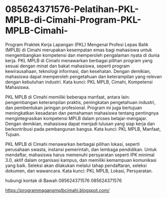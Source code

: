 # 085624371576-Pelatihan-PKL-MPLB-di-Cimahi-Program-PKL-MPLB-Cimahi-
Program Praktek Kerja Lapangan (PKL) Mengenal Profesi Lepas Balik (MPLB) di Cimahi merupakan kesempatan emas bagi mahasiswa untuk mengembangkan kompetensi dan memperoleh pengalaman nyata di dunia kerja. PKL MPLB di Cimahi menawarkan berbagai pilihan program yang sesuai dengan minat dan bakat mahasiswa, seperti program kewirausahaan, teknologi informasi, dan kesehatan. Dengan demikian, mahasiswa dapat memperoleh pengetahuan dan keterampilan yang relevan dengan kebutuhan industri. Kata kunci: PKL MPLB, Cimahi, Kompetensi Mahasiswa.

PKL MPLB di Cimahi memiliki beberapa manfaat, antara lain: pengembangan keterampilan praktis, peningkatan pengetahuan industri, dan pembentukan jaringan profesional. Program ini juga bertujuan meningkatkan kesadaran dan pemahaman mahasiswa tentang pentingnya mengintegrasikan kompetensi MPLB dalam proses belajar-mengajar. Dengan demikian, mahasiswa dapat menjadi lulusan yang siap kerja dan berkontribusi pada pembangunan bangsa. Kata kunci: PKL MPLB, Manfaat, Tujuan.

PKL MPLB di Cimahi menawarkan berbagai pilihan lokasi, seperti perusahaan swasta, instansi pemerintah, dan lembaga pendidikan. Untuk mendaftar, mahasiswa harus memenuhi persyaratan seperti IPK minimal 3.0, aktif dalam organisasi kampus, dan memiliki kemampuan komunikasi yang baik. Seleksi akan dilakukan melalui tahap pendaftaran, seleksi dokumen, dan wawancara. Kata kunci: PKL MPLB, Lokasi, Persyaratan.

hubungi kontak di Bawah
085624371576
085624371576

https://programmagangmplbcimahi.blogspot.com/


